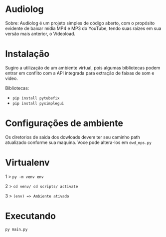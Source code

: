 # Audiolog

Sobre:
Audiolog é um projeto simples de código aberto, com o propósito evidente de baixar mídia MP4 e MP3 do YouTube, tendo suas raízes em sua versão mais anterior, o Videoload.

# Instalação
Sugiro a utilização de um ambiente virtual, pois algumas bibliotecas podem entrar em conflito com a API integrada para extração de faixas de som e video.



Bibliotecas:

- ```pip install pytubefix```
- ```pip install pysimplegui```



# Configurações de ambiente
Os diretorios de saida dos dowloads devem ter seu caminho path atualizado conforme sua maquina.
Voce pode altera-los em ```dwd_mps.py```


# Virtualenv
1 > ```py -m venv env```

2 > ```cd venv/ cd scripts/ activate```

3 > ```(env) => Ambiente ativado```


# Executando
```py main.py```